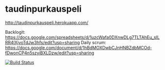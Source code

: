 # taudinpurkauspeli

http://taudinpurkauspeli.herokuapp.com/

Backlogit: https://docs.google.com/spreadsheets/d/1uzcWafa0DXnwDLg7TLTAhEu_sILRR4lXjvoTdJw3hfs/edit?usp=sharing
Daily scrum: https://docs.google.com/document/d/1hBdMOXDwbCJnHNBZdbMCOd-fDwonCP4n5szyiBXLDzw/edit?usp=sharing

[![Build Status](https://api.travis-ci.org/taudinpurkauspeli/taudinpurkauspeli.svg?branch=master)](https://travis-ci.org/taudinpurkauspeli/taudinpurkauspeli)
